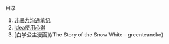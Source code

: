 ﻿目录

1. [非暴力沟通笔记](/anger.html)
2. [Idea使用心得](/IdeaHelper.html)
3. [白学公主漫画](/The Story of the Snow White - greenteaneko)